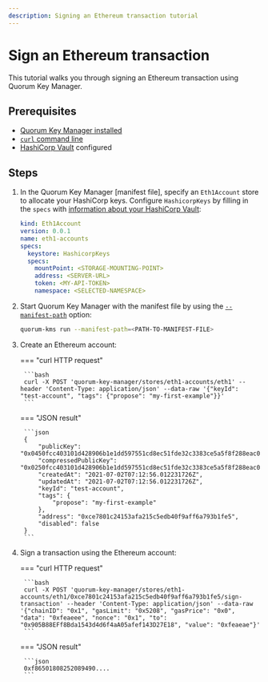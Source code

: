 ```yaml
---
description: Signing an Ethereum transaction tutorial
---
```


# Sign an Ethereum transaction

This tutorial walks you through signing an Ethereum transaction using Quorum Key Manager.

## Prerequisites

- [Quorum Key Manager installed](../Get-Started/Build-From-Source.md)
- [`curl` command line](https://curl.se/download.html)
- [HashiCorp Vault](https://www.hashicorp.com/products/vault) configured

## Steps

1. In the Quorum Key Manager [manifest file], specify an `Eth1Account` store to allocate your HashiCorp keys.
   Configure `HashicorpKeys` by filling in the `specs` with [information about your HashiCorp Vault](../HowTo/Use-Manifest-File.md):

    ```yaml
    kind: Eth1Account
    version: 0.0.1
    name: eth1-accounts
    specs:
      keystore: HashicorpKeys
      specs:
        mountPoint: <STORAGE-MOUNTING-POINT>
        address: <SERVER-URL>
        token: <MY-API-TOKEN>
        namespace: <SELECTED-NAMESPACE>
    ```

2. Start Quorum Key Manager with the manifest file by using the [`--manifest-path`](../Reference/CLI-Syntax.md#manifest-path) option:

    ```bash
    quorum-kms run --manifest-path=<PATH-TO-MANIFEST-FILE>
    ```

3. Create an Ethereum account:

    === "curl HTTP request"

        ```bash
        curl -X POST 'quorum-key-manager/stores/eth1-accounts/eth1' --header 'Content-Type: application/json' --data-raw '{"keyId": "test-account", "tags": {"propose": "my-first-example"}}'
        ```

    === "JSON result"

        ```json
        {
            "publicKey": "0x0450fcc403101d428906b1e1dd597551cd8ec51fde32c3383ce5a5f8f288eac0c01652aaf370a0d0813d75c903c5ee3d52a0761177a96800b5b9f780dc64b6a922",
            "compressedPublicKey": "0x0250fcc403101d428906b1e1dd597551cd8ec51fde32c3383ce5a5f8f288eac0c0",
            "createdAt": "2021-07-02T07:12:56.012231726Z",
            "updatedAt": "2021-07-02T07:12:56.012231726Z",
            "keyId": "test-account",
            "tags": {
                "propose": "my-first-example"
            },
            "address": "0xce7801c24153afa215c5edb40f9aff6a793b1fe5",
            "disabled": false
        }
        ```

4. Sign a transaction using the Ethereum account:

    === "curl HTTP request"

        ```bash
        curl -X POST 'quorum-key-manager/stores/eth1-accounts/eth1/0xce7801c24153afa215c5edb40f9aff6a793b1fe5/sign-transaction' --header 'Content-Type: application/json' --data-raw '{"chainID": "0x1", "gasLimit": "0x5208", "gasPrice": "0x0", "data": "0xfeaeee", "nonce": "0x1", "to": "0x905B88EFf8Bda1543d4d6f4aA05afef143D27E18", "value": "0xfeaeae"}'
        ```

    === "JSON result"

        ```json
        0xf86501808252089490....
        ```
